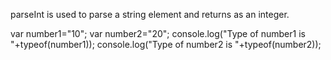 parseInt is used to parse a string element and returns as an integer.

var number1="10";
var number2="20";
console.log("Type of number1 is "+typeof(number1));
console.log("Type of number2 is "+typeof(number2));
